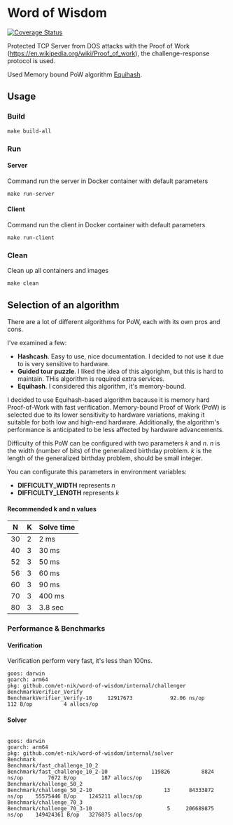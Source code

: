 # Word of Wisdom

[![Coverage Status](https://coveralls.io/repos/github/et-nik/word-of-wisdom/badge.svg?branch=main)](https://coveralls.io/github/et-nik/word-of-wisdom?branch=main)

Protected TCP Server from DOS attacks with the Proof of Work (https://en.wikipedia.org/wiki/Proof_of_work), the challenge-response protocol is used.

Used Memory bound PoW algorithm [Equihash](https://www.cryptolux.org/index.php/Equihash).

## Usage

### Build

```shell
make build-all
```

### Run

#### Server

Command run the server in Docker container with default parameters

```shell
make run-server
```

#### Client

Command run the client in Docker container with default parameters

```shell
make run-client
```

### Clean

Clean up all containers and images

```shell
make clean
```

## Selection of an algorithm

There are a lot of different algorithms for PoW, each with its own pros and cons.

I've examined a few:
* **Hashcash**. Easy to use, nice documentation. I decided to not use it due to is very sensitive to hardware.
* **Guided tour puzzle**. I liked the idea of this algorighm, but this is hard to maintain. THis algorithm is required extra services.
* **Equihash**. I considered this algorithm, it's memory-bound.

I decided to use Equihash-based algorithm bacause it is memory hard Proof-of-Work with fast verification.
Memory-bound Proof of Work (PoW) is selected due to its lower sensitivity to hardware variations, making it suitable for both low and high-end hardware. Additionally, the algorithm's performance is anticipated to be less affected by hardware advancements.

Difficulty of this PoW can be configured with two parameters _k_ and _n_. 
_n_ is the width (number of bits) of the generalized birthday problem.
_k_ is the length of the generalized birthday problem, should be small integer.


You can configurate this parameters in environment variables:
* **DIFFICULTY_WIDTH** represents _n_ 
* **DIFFICULTY_LENGTH** represents _k_

#### Recommended k and n values

| N  | K | Solve time |
|----|---|------------|
| 30 | 2 | 2 ms       |
| 40 | 3 | 30 ms      |
| 52 | 3 | 50 ms      |
| 56 | 3 | 60 ms      |
| 60 | 3 | 90 ms      |
| 70 | 3 | 400 ms     |
| 80 | 3 | 3.8 sec    |


### Performance & Benchmarks

#### Verification

Verification perform very fast, it's less than 100ns.

```
goos: darwin
goarch: arm64
pkg: github.com/et-nik/word-of-wisdom/internal/challenger
BenchmarkVerifier_Verify
BenchmarkVerifier_Verify-10    	12917673	        92.06 ns/op	     112 B/op	       4 allocs/op
```

#### Solver

```

goos: darwin
goarch: arm64
pkg: github.com/et-nik/word-of-wisdom/internal/solver
Benchmark
Benchmark/fast_challenge_10_2
Benchmark/fast_challenge_10_2-10         	  119826	      8824 ns/op	    7672 B/op	     187 allocs/op
Benchmark/challenge_50_2
Benchmark/challenge_50_2-10              	      13	  84333872 ns/op	55575446 B/op	 1245211 allocs/op
Benchmark/challenge_70_3
Benchmark/challenge_70_3-10              	       5	 206689875 ns/op	149424361 B/op	 3276875 allocs/op
```
